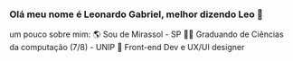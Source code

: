 ### Olá meu nome é Leonardo Gabriel, melhor dizendo Leo 👋

um pouco sobre mim:
🌎 Sou de Mirassol - SP
👨‍🎓 Graduando de Ciências da computação (7/8) - UNIP 
🧠 Front-end Dev e UX/UI designer

<!--
**LeonardoHenrique2310/LeonardoHenrique2310** is a ✨ _special_ ✨ repository because its `README.md` (this file) appears on your GitHub profile.

Here are some ideas to get you started:

- 🔭 I’m currently working on ...
- 🌱 I’m currently learning ...
- 👯 I’m looking to collaborate on ...
- 🤔 I’m looking for help with ...
- 💬 Ask me about ...
- 📫 How to reach me: ...
- 😄 Pronouns: ...
- ⚡ Fun fact: ...
-->
